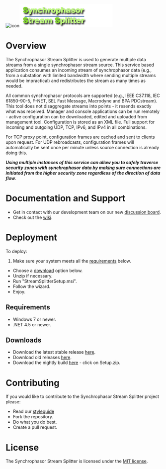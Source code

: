 ![icon](http://www.gridprotectionalliance.org/images/products/icons%2064/streamsplitter.png)![Logo](https://raw.githubusercontent.com/GridProtectionAlliance/phasorsplitter/master/readme%20files/Logo.png)

# Overview

The Synchrophasor Stream Splitter is used to generate multiple data streams from a single synchrophasor stream source. This service based application consumes an incoming stream of synchrophasor data (e.g., from a substation with limited bandwidth where sending multiple streams would be impractical) and redistributes the stream as many times as needed.

All common synchrophasor protocols are supported (e.g., IEEE C37.118, IEC 61850-90-5, F-NET, SEL Fast Message, Macrodyne and BPA PDCstream). This tool does not disaggregate streams into points - it resends exactly what was received. Manager and console applications can be run remotely - active configuration can be downloaded, edited and uploaded from management tool. Configuration is stored as an XML file. Full support for incoming and outgoing UDP, TCP, IPv6, and IPv4 in all combinations.

For TCP proxy point, configuration frames are cached and sent to clients upon request. For UDP rebroadcasts, configuration frames will automatically be sent once per minute unless source connection is already doing this.

_**Using multiple instances of this service can allow you to safely traverse security zones with synchrophasor data by making sure connections are initiated from the higher security zone regardless of the direction of data flow.**_

# Documentation and Support

* Get in contact with our development team on our new [discussion board](http://discussions.gridprotectionalliance.org/c/gpa-products/stream-splitter).
* Check out the [wiki](https://gridprotectionalliance.org/wiki/doku.php?id=sssplitter:overview).

# Deployment

To deploy:
1. Make sure your system meets all the [requirements](#requirements) below.
* Choose a [download](#downloads) option below.
* Unzip if necessary.
* Run "StreamSplitterSetup.msi".
* Follow the wizard.
* Enjoy.

## Requirements
* Windows 7 or newer.
* .NET 4.5 or newer.

## Downloads

* Download the latest stable release [here](https://github.com/GridProtectionAlliance/phasorsplitter/releases).
* Download old releases [here](http://phasorsplitter.codeplex.com/releases/view/112147).
* Download the nightly build [here](http://www.gridprotectionalliance.org/nightlybuilds/SynchrophasorStreamSplitter/Beta/) - click on Setup.zip.

# Contributing

If you would like to contribute to the Synchrophasor Stream Splitter project please:
* Read our [styleguide](https://www.gridprotectionalliance.org/docs/GPA_Coding_Guidelines_2011_03.pdf)
* Fork the repository.
* Do what you do best.
* Create a pull request.

# License
The Synchrophasor Stream Splitter is licensed under the [MIT license](https://opensource.org/licenses/MIT).
